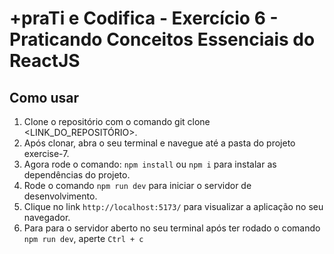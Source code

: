 # +praTi e Codifica - Exercício 6 - Praticando Conceitos Essenciais do ReactJS

## Como usar

1. Clone o repositório com o comando git clone <LINK_DO_REPOSITÓRIO>.
2. Após clonar, abra o seu terminal e navegue até a pasta do projeto exercise-7.
3. Agora rode o comando: `npm install` ou `npm i` para instalar as dependências do projeto.
4. Rode o comando `npm run dev` para iniciar o servidor de desenvolvimento.
5. Clique no link `http://localhost:5173/` para visualizar a aplicação no seu navegador.
6. Para para o servidor aberto no seu terminal após ter rodado o comando `npm run dev`, aperte `Ctrl + c`

